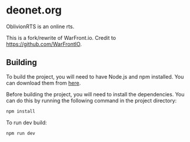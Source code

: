 # deonet.org

OblivionRTS is an online rts.

This is a fork/rewrite of WarFront.io. Credit to https://github.com/WarFrontIO.

## Building

To build the project, you will need to have Node.js and npm installed. You can download them from [here](https://nodejs.org/).

Before building the project, you will need to install the dependencies. You can do this by running the following command in the project directory:

```bash
npm install
```

To run dev build:

```bash
npm run dev
```
